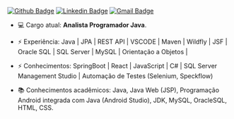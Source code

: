 [![Github Badge](https://img.shields.io/badge/-MicaelTrivelato-000?style=flat-square&logo=Github&logoColor=white&link=https://github.com/GuScarpim)](https://github.com/micaelTrivelato)
[![Linkedin Badge](https://img.shields.io/badge/-MicaelTrivelato-blue?style=flat-square&logo=Linkedin&logoColor=white&link=https://www.linkedin.com/in/micaelTrivelato/)](https://www.linkedin.com/in/micaelTrivelato/)
[![Gmail Badge](https://img.shields.io/badge/-micaeltrivelato1@gmail.com-c14438?style=flat-square&logo=Gmail&logoColor=white&link=mailto:micaeltrivelato1@gmail.com)](mailto:micaeltrivelato1@gmail.com)
<br>
-  💻 Cargo atual: <b>Analista Programador Java</b>.

-  ⚡ Experiência: Java | JPA | REST API | VSCODE | Maven | Wildfly | JSF | Oracle SQL | SQL Server | MySQL | Orientação a Objetos | 

-  ⚡ Conhecimentos: SpringBoot | React | JavaScript | C# | SQL Server Management Studio | Automação de Testes (Selenium, Speckflow)  

-  :books: Conhecimentos acadêmicos: Java, Java Web (JSP), Programação Android integrada com Java (Android Studio), JDK, MySQL, OracleSQL, HTML, CSS.
